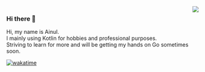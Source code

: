 <img src="https://github-readme-stats.vercel.app/api?username=ai-null&show_icons=false&theme=default&layout=compact&hide_rank=true" align="right"/>

### Hi there 👋

Hi, my name is Ainul.
<br />
I mainly using Kotlin for hobbies and professional purposes.
<br />
Striving to learn for more and will be getting my hands on Go sometimes soon.

[![wakatime](https://wakatime.com/badge/user/82b476f4-0818-4530-a24c-5e7ba9c8d8e8.svg)](https://wakatime.com/@82b476f4-0818-4530-a24c-5e7ba9c8d8e8)

<!--
**ai-null/ai-null** is a ✨ _special_ ✨ repository because its `README.md` (this file) appears on your GitHub profile.

Here are some ideas to get you started:

- 🔭 I’m currently working on ...
- 🌱 I’m currently learning ...
- 👯 I’m looking to collaborate on ...
- 🤔 I’m looking for help with ...
- 💬 Ask me about ...
- 📫 How to reach me: ...
- 😄 Pronouns: ...
- ⚡ Fun fact: ...
-->
